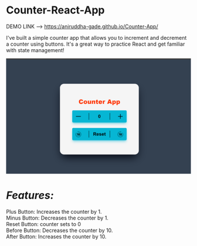 # Counter-React-App


DEMO LINK -->   https://aniruddha-gade.github.io/Counter-App/ 

I've built a simple counter app that allows you to increment and decrement a counter using buttons. It's a great way to practice React and get familiar with state management!


![Alt Text](https://raw.githubusercontent.com/aniruddha-gade/Counter-App/main/public/App%20Image.png)

# *Features:*  <br/>
Plus Button: Increases the counter by 1. <br/>
Minus Button: Decreases the counter by 1. <br/>
Reset Button: counter sets to 0 <br/>
Before Button: Decreases the counter by 10. <br/>
After Button: Increases the counter by 10. <br/>
